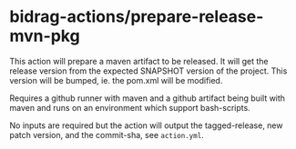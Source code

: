 # bidrag-actions/prepare-release-mvn-pkg

This action will prepare a maven artifact to be released. It will get the
release version from the expected SNAPSHOT version of the project. This
version will be bumped, ie. the pom.xml will be modified.

Requires a github runner with maven and a github artifact being built
with maven and runs on an environment which support bash-scripts.

No inputs are required but the action will output the tagged-release,
new patch version, and the commit-sha, see `action.yml`.

